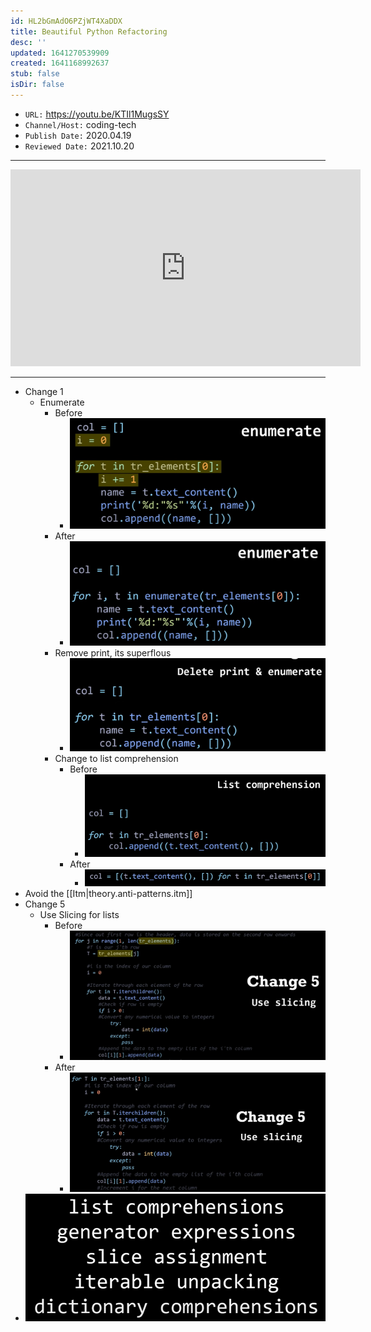 ```yaml
---
id: HL2bGmAdO6PZjWT4XaDDX
title: Beautiful Python Refactoring
desc: ''
updated: 1641270539909
created: 1641168992637
stub: false
isDir: false
---
```


- `URL:` <https://youtu.be/KTIl1MugsSY>
- `Channel/Host:` coding-tech
- `Publish Date:` 2020.04.19
- `Reviewed Date:` 2021.10.20

---

<center><iframe width="560" height="315" src="https://www.youtube.com/embed/KTIl1MugsSY" frameborder="0" allow="accelerometer; autoplay; encrypted-media; gyroscope; picture-in-picture" allowfullscreen></iframe></center>

---

- Change 1
  - Enumerate
    - Before
      - ![alt](assets/images/Pasted_image_20211020110345.png)
    - After
      - ![alt](assets/images/Pasted_image_20211020110412.png)
    - Remove print, its superflous
      - ![alt](assets/images/Pasted_image_20211020110450.png)
    - Change to list comprehension
      - Before
        - ![alt](assets/images/Pasted_image_20211020110517.png)
      - After
        - ![alt](assets/images/Pasted_image_20211020110528.png)
- Avoid the [[Itm|theory.anti-patterns.itm]]
- Change 5
  - Use Slicing for lists
    - Before
      - ![alt](assets/images/Pasted_image_20211020110917.png)
    - After
      - ![alt](assets/images/Pasted_image_20211020110929.png)
- ![alt](assets/images/Pasted_image_20211020111618.png)

